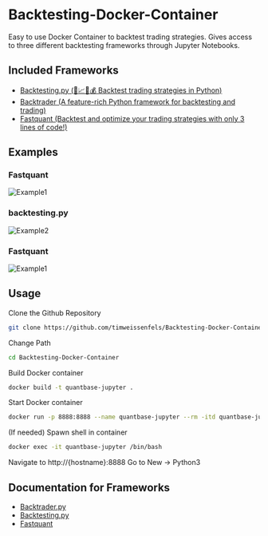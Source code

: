 # Backtesting-Docker-Container

Easy to use Docker Container to backtest trading strategies.
Gives access to three different backtesting frameworks through Jupyter Notebooks.

## Included Frameworks

- [Backtesting.py (🔎📈🐍💰 Backtest trading strategies in Python)](https://github.com/kernc/backtesting.py)
- [Backtrader (A feature-rich Python framework for backtesting and trading)](https://github.com/mementum/backtrader)
- [Fastquant (Backtest and optimize your trading strategies with only 3 lines of code!)](https://github.com/enzoampil/fastquant)

## Examples

### Fastquant
![Example1](https://github.com/enzoampil/fastquant/raw/master/docs/assets/rsi.png)

### backtesting.py
![Example2](https://camo.githubusercontent.com/4f4b375cd80e854082550e1fbcb7ec25ec2156424017474a910789e15c5f7ce0/68747470733a2f2f692e696d6775722e636f6d2f7852464e4866672e706e67)

### Fastquant
![Example1](https://github.com/enzoampil/fastquant/raw/master/docs/assets/bitcoin_forecasts.png)

## Usage

Clone the Github Repository
```bash
git clone https://github.com/timweissenfels/Backtesting-Docker-Container.git
```
Change Path
```bash
cd Backtesting-Docker-Container
```
Build Docker container
```bash
docker build -t quantbase-jupyter .
```
Start Docker container
```bash
docker run -p 8888:8888 --name quantbase-jupyter --rm -itd quantbase-jupyter
```
(If needed) Spawn shell in container
```bash
docker exec -it quantbase-jupyter /bin/bash
```
Navigate to http://{hostname}:8888
Go to New -> Python3

## Documentation for Frameworks
- [Backtrader.py](https://www.backtrader.com/docu/)
- [Backtesting.py](https://kernc.github.io/backtesting.py/doc/backtesting/)
- [Fastquant](https://github.com/enzoampil/fastquant/blob/master/README.md)
